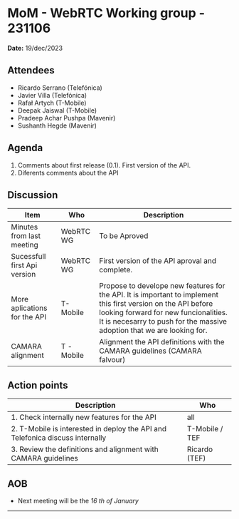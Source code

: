 # MoM - WebRTC Working group - 231106

**Date:** 19/dec/2023

## Attendees

* Ricardo Serrano (Telefónica) 
* Javier Villa (Telefónica) 
* Rafał Artych (T-Mobile) 
* Deepak Jaiswal (T-Mobile) 
* Pradeep Achar Pushpa (Mavenir) 
* Sushanth Hegde (Mavenir) 


## Agenda


1. Comments about first release (0.1). First version of the API.
2. Diferents comments about the API

## Discussion

| Item | Who | Description |
| ---- | --- | ----------- |
| Minutes from last meeting | WebRTC WG | To be Aproved |
| Sucessfull first Api version  | WebRTC WG | First version of the API aproval and complete.|
| More aplications for the API | T- Mobile | Propose to develope new features for the API. It is important to implement this first version on the API before looking forward for new funcionalities. It is necesarry to push for the massive adoption that we are looking for.|
CAMARA alignment | T -Mobile | Alignment the API definitions with the CAMARA guidelines (CAMARA falvour)






## Action points

| Description | Who | 
| ----------- | --- |
| 1. Check internally new features for the API  | all|
| 2. T-Mobile is interested in deploy the API and Telefonica discuss internally | T-Mobile / TEF|
| 3. Review the definitions and alignment with CAMARA guidelines | Ricardo (TEF) |



## AOB

* Next meeting will be the *16 th of January*


---------------------------------------------


